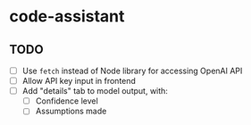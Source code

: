 # code-assistant

## TODO

- [ ] Use `fetch` instead of Node library for accessing OpenAI API
- [ ] Allow API key input in frontend
- [ ] Add "details" tab to model output, with:
  - [ ] Confidence level
  - [ ] Assumptions made
